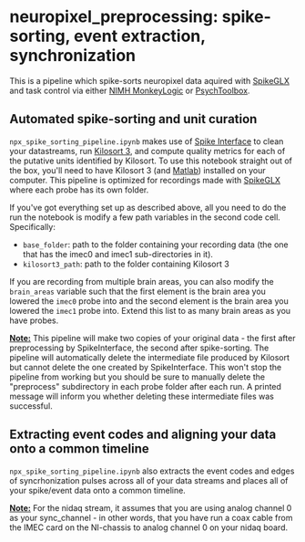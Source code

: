 # neuropixel_preprocessing: spike-sorting, event extraction, synchronization

This is a pipeline which spike-sorts neuropixel data aquired with [SpikeGLX](https://billkarsh.github.io/SpikeGLX/) and task control via either [NIMH MonkeyLogic](https://monkeylogic.nimh.nih.gov/index.html) or [PsychToolbox](https://psychtoolbox.org/). 

## Automated spike-sorting and unit curation

`npx_spike_sorting_pipeline.ipynb` makes use of [Spike Interface](https://spikeinterface.readthedocs.io/en/latest/) to clean your datastreams, run [Kilosort 3](https://github.com/MouseLand/Kilosort), and compute quality metrics for each of the putative units identified by Kilosort. To use this notebook straight out of the box, you'll need to have Kilosort 3 (and [Matlab](https://www.mathworks.com/products/matlab.html)) installed on your computer. This pipeline is optimized for recordings made with [SpikeGLX](https://billkarsh.github.io/SpikeGLX/) where each probe has its own folder. 

If you've got everything set up as described above, all you need to do the run the notebook is modify a few path variables in the second code cell. Specifically:
- `base_folder`: path to the folder containing your recording data (the one that has the imec0 and imec1 sub-directories in it). 
- `kilosort3_path`: path to the folder containing Kilosort 3

If you are recording from multiple brain areas, you can also modify the `brain_areas` variable such that the first element is the brain area you lowered the `imec0` probe into and the second element is the brain area you lowered the `imec1` probe into. Extend this list to as many brain areas as you have probes. 

**<ins>Note:</ins>** This pipeline will make two copies of your original data - the first after preprocessing by SpikeInterface, the second after spike-sorting. The pipeline will automatically delete the intermediate file produced by Kilosort but cannot delete the one created by SpikeInterface. This won't stop the pipeline from working but you should be sure to manually delete the "preprocess" subdirectory in each probe folder after each run. A printed message will inform you whether deleting these intermediate files was successful. 

## Extracting event codes and aligning your data onto a common timeline

`npx_spike_sorting_pipeline.ipynb` also extracts the event codes and edges of syncrhonization pulses across all of your data streams and places all of your spike/event data onto a common timeline. 

**<ins>Note:</ins>** For the nidaq stream, it assumes that you are using analog channel 0 as your sync_channel - in other words, that you have run a coax cable from the IMEC card on the NI-chassis to analog channel 0 on your nidaq board. 
